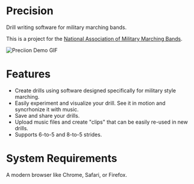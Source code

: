 # Precision
Drill writing software for military marching bands. 

This is a project for the [National Association of Military Marching Bands](HTTP://NAMMB.ORG).

![Preciion Demo GIF](/public/Precision%20Speed%20Demo.gif?raw=true "Demo GIF")

# Features
* Create drills using software designed specifically for military style marching.
* Easily experiment and visualize your drill. See it in motion and syncrhonize it with music.
* Save and share your drills.
* Upload music files and create "clips" that can be easily re-used in new drills.
* Supports 6-to-5 and 8-to-5 strides.


# System Requirements
A modern browser like Chrome, Safari, or Firefox.

